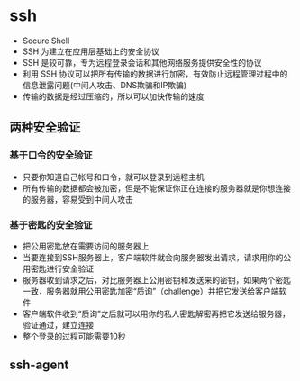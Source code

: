 # ssh

- Secure Shell
- SSH 为建立在应用层基础上的安全协议
- SSH 是较可靠，专为远程登录会话和其他网络服务提供安全性的协议
- 利用 SSH 协议可以把所有传输的数据进行加密，有效防止远程管理过程中的信息泄露问题(中间人攻击、DNS欺骗和IP欺骗)
- 传输的数据是经过压缩的，所以可以加快传输的速度

## 两种安全验证

### 基于口令的安全验证

- 只要你知道自己帐号和口令，就可以登录到远程主机
- 所有传输的数据都会被加密，但是不能保证你正在连接的服务器就是你想连接的服务器，容易受到中间人攻击

### 基于密匙的安全验证

- 把公用密匙放在需要访问的服务器上
- 当要连接到SSH服务器上，客户端软件就会向服务器发出请求，请求用你的公用密匙进行安全验证
- 服务器收到请求之后，对比服务器上公用密钥和发送来的密钥，如果两个密匙一致，服务器就用公用密匙加密“质询”（challenge）并把它发送给客户端软件
- 客户端软件收到“质询”之后就可以用你的私人密匙解密再把它发送给服务器，验证通过，建立连接
- 整个登录的过程可能需要10秒

## ssh-agent

